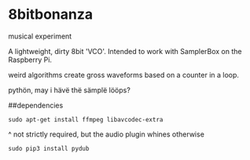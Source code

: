 # 8bitbonanza
musical experiment

A lightweight, dirty 8bit 'VCO'. Intended to work with SamplerBox on the Raspberry Pi.

weird algorithms create gross waveforms based on a counter in a loop.

pythön, may i hävë thë sämplë lööps?

##dependencies

`sudo apt-get install ffmpeg libavcodec-extra`

^ not strictly required, but the audio plugin whines otherwise

`sudo pip3 install pydub`
